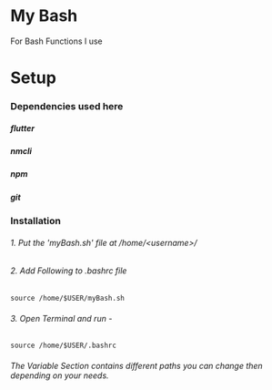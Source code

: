 
# My Bash
  For Bash Functions I use 


# Setup
### Dependencies used here
##### flutter 
##### nmcli 
##### npm 
##### git 


### Installation
###### 1. Put the 'myBash.sh' file at /home/\<username\>/
###### 2. Add Following to .bashrc file 
    source /home/$USER/myBash.sh
###### 3. Open Terminal and run - 
    source /home/$USER/.bashrc

###### The Variable Section contains different paths you can change then depending on your needs.




